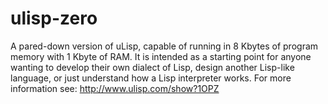 # ulisp-zero
A pared-down version of uLisp, capable of running in 8 Kbytes of program memory with 1 Kbyte of RAM.
It is intended as a starting point for anyone wanting to develop their own dialect of Lisp, design another Lisp-like language, or just understand how a Lisp interpreter works.
For more information see:
http://www.ulisp.com/show?1OPZ

